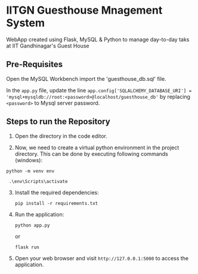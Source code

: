 # IITGN Guesthouse Mnagement System
 WebApp created using Flask, MySQL & Python to manage day-to-day taks at IIT Gandhinagar's Guest House

## Pre-Requisites

Open the MySQL Workbench import the 'guesthouse_db.sql' file.

In the `app.py` file, update the line `app.config['SQLALCHEMY_DATABASE_URI'] = 'mysql+mysqldb://root:<password>@localhost/guesthouse_db'` by replacing `<password>` to Mysql server password. 


## Steps to run the Repository

1. Open the directory in the code editor.

2. Now, we need to create a virtual python environment in the project directory. This can be done by executing following commands (windows):
```
python -m venv env
```
```
 .\env\Scripts\activate
```



3. Install the required dependencies:
    ```
    pip install -r requirements.txt
    ```


4. Run the application:
    ```
    python app.py
    ```
    or

    ```
    flask run
    ```

5. Open your web browser and visit `http://127.0.0.1:5000` to access the application.
